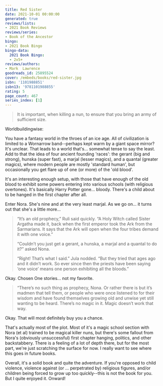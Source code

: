 ```yaml
---
title: Red Sister
date: 2021-10-01 00:00:00
generated: true
reviews/lists:
- 2021 Book Reviews
reviews/series:
- Book of the Ancestor
bingo:
- 2021 Book Bingo
bingo-data:
  2021 Book Bingo:
  - 2x5+
reviews/authors:
- Mark  Lawrence
goodreads_id: 25895524
cover: /embeds/books/red-sister.jpg
isbn: '1101988851'
isbn13: '9781101988855'
rating: 5
page_count: 467
series_index: [1]
---
```

> It is important, when killing a nun, to ensure that you bring an army of
> sufficient size.

Worldbuildingwise:  

<!--more-->

You have a fantasy world in the throes of an ice age. All of civilization is limited to a Wornarrow band--perhaps kept warm by a giant space mirror? It's unclear. That leads to a world that's... somewhat tense to say the least. Add to that the idea of four ancient founding 'races': the gerant (big and strong), hunska (super fast), a marjal (lesser magics), and a quantal (greater magics), where modern people are mostly 'standard human', but occasionally you get flare up of one (or more) of the 'old blood'.  

It's an interesting enough setup, with those that have enough of the old blood to exhibit some powers entering into various schools (with religious overtones). It's basically Harry Potter gone... bloody. There's a child about to be hanged in the first chapter after all.  

Enter Nora. She's nine and at the very least marjal. As we go on... it turns out that she's a little more...  

> “It’s an old prophecy,” Ruli said quickly. “A Holy Witch called Sister
> Argatha made it, back when the first emperor took the Ark from the
> Sarmarians. It says that the Ark will open when the four tribes demand it
> with one voice.”  
> 
> “Couldn’t you just get a gerant, a hunska, a marjal and a quantal to do it?”
> asked Nona.  
> 
> “Right! That’s what I said.” Jula nodded. “But they tried that ages ago and
> it didn’t work. So ever since then the priests have been saying ‘one voice’
> means one person exhibiting all the bloods.”

Okay. Chosen One stories... not my favorite.  

> “There’s no such thing as prophecy, Nona. Or rather there is but it’s madmen
> that tell them, or people who were once listened to for their wisdom and
> have found themselves growing old and unwise yet still wanting to be heard.
> There’s no magic in it. Magic doesn’t work that way.  

Okay. That will most definitely buy you a chance.  

That's actually most of the plot. Most of it's a magic school section with Nora (et al) trained to be magical killer nuns, but there's some fallout from Nora's (obviously unsuccessful) first chapter hanging, politics, and other backstabbery. There is a feeling of a lot of depth there, but for the most part, we're just scratching the surface for now. I really want to see where this goes in future books.  

Overall, it's a solid book and quite the adventure. If you're opposed to child violence, violence against (or ... perpetrated by) religious figures, and/or children being forced to grow up too quickly--this is not the book for you. But I quite enjoyed it. Onward!